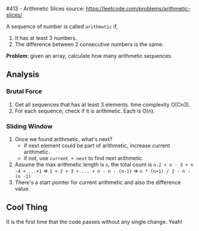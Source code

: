#413 - Arithmetic Slices
source: https://leetcode.com/problems/arithmetic-slices/

A sequence of number is called `arithmetic` if,

1. It has at least 3 numbers.
2. The difference between 2 consecutive numbers is the same.

**Problem**: given an array, calculate how many arithmetic sequences.

## Analysis
### Brutal Force
1. Get all sequences that has at least 3 elements. time complexity O(Cn3).
2. For each sequence, check if it is arithmetic. Each is O(n).

### Sliding Window
1. Once we found arithmetic, what's next?
	* if next element could be part of arithmetic, increase current arithmetic.
	* if not, use `current + next` to find next arithmetic.
2. Assume the max arithmetic length is `n`, the total count is 
	`n-2 + n - 3 + n -4 + ...+1`
=>  `1 + 2 + 3 + ... + n - n - (n-1)` 
=> `n * (n+1) / 2 - n - (n -1)`
3. There's a start pointer for current arithmetic and also the difference value.

## Cool Thing
It is the first time that the code passes without any single change. Yeah!
